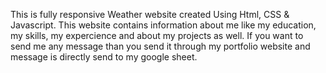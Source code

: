 This is fully responsive Weather website created Using Html, CSS & Javascript. This website contains information about me like my education, my skills, my expercience and about my projects as well. If you want to send me any message than you send it through my portfolio website and message is directly send to my google sheet.
